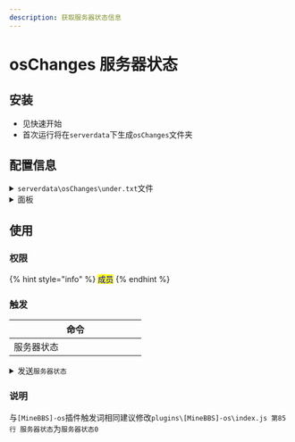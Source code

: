 ```yaml
---
description: 获取服务器状态信息
---
```


# osChanges 服务器状态

## 安装

* 见快速开始
* 首次运行将在`serverdata`下生成`osChanges`文件夹

## 配置信息

<details>

<summary><code>serverdata\osChanges\under.txt</code>文件</summary>

```json
```

</details>

<details>

<summary>面板</summary>



</details>

## 使用

### 权限

{% hint style="info" %}
<mark style="color:blue;">成员</mark>
{% endhint %}

### 触发

<table><thead><tr><th width="220">命令</th></tr></thead><tbody><tr><td>服务器状态</td></tr></tbody></table>

<details>

<summary> 发送<code>服务器状态</code></summary>

完成, 请核对大小: 0.01MB

</details>

### 说明

与`[MineBBS]-os`插件触发词相同建议修改`plugins\[MineBBS]-os\index.js 第85行 服务器状态`为`服务器状态0`
